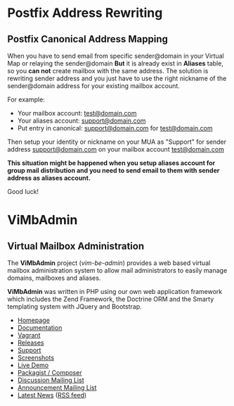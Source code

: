 # Postfix Address Rewriting
## Postfix Canonical Address Mapping

When you have to send email from specific sender@domain in your Virtual Map or relaying the sender@domain **But** it is already exist in **Aliases** table, so you **can not** create mailbox with the same address. The solution is rewriting sender address and you just have to use the right nickname of the sender@domain address for your existing mailbox account.

For example:
* Your mailbox account: test@domain.com
* Your aliases account: support@domain.com
* Put entry in canonical: support@domain.com for test@domain.com

Then setup your identity or nickname on your MUA as "Support" for sender address support@domain.com on your mailbox account test@domain.com

**This situation might be happened when you setup aliases account for group mail distribution and you need to send email to them with sender address as aliases account.**

Good luck!

# ViMbAdmin
## Virtual Mailbox Administration

The **ViMbAdmin** project (*vim-be-admin*) provides a web based virtual mailbox administration system to allow mail administrators to easily manage domains, mailboxes and aliases.

**ViMbAdmin** was written in PHP using our own web application framework which includes the Zend Framework, the Doctrine ORM and the Smarty templating system with JQuery and Bootstrap.



* [Homepage](http://www.vimbadmin.net/)
* [Documentation](https://github.com/opensolutions/ViMbAdmin/wiki)
* [Vagrant](https://github.com/opensolutions/ViMbAdmin/wiki/Vagrant)
* [Releases](https://github.com/opensolutions/ViMbAdmin/releases)
* [Support](http://www.vimbadmin.net/support.php)
* [Screenshots](http://www.vimbadmin.net/screenshots.php)
* [Live Demo](http://www.vimbadmin.net/demo)
* [Packagist / Composer](https://packagist.org/packages/opensolutions/vimbadmin)
* [Discussion Mailing List](http://groups.google.com/group/vimbadmin-discuss)
* [Announcement Mailing List](http://groups.google.com/group/vimbadmin-announce)
* [Latest News](http://www.barryodonovan.com/tag/vimbadmin) ([RSS feed](http://www.barryodonovan.com/tag/vimbadmin/feed/))
